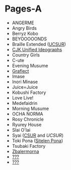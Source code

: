 # Pages-A
* ANGERME
* Angry Birds
* Berryz Kobo
* BEYOOOOONDS
* Braille Extended ([UCSUR](https://www.kreativekorp.com/ucsur/charts/Braille_Extended_UCSUR.pdf))
* [CJK Unified Ideographs](https://extendedmaster113.github.io/mana)
* Country Girls
* C-ute
* Evening Musume
* [Graflect](https://maycxc.github.io/prop.html)
* Imase
* Inori Minase
* Juice=Juice
* Kobushi Factory
* Love Live!
* Medefaidrin
* Morning Musume
* OCHA NORMA
* Rosy Chronicle
* Ryurey House
* Slai O'lai
* Syai ([CSUR](http://www.evertype.com/standards/csur/syai.html) and *UCSUR*)
* Toki Pona ([Sitelen Pona](https://jan-ne.github.io/tp/sp))
* Tsubaki Factory
* [Zbalermorna](https://jackhumbert.github.io/zbalermorna/)
* [???](https://extendedmaster113.github.io/kokoro)
* [???](https://extendedmaster113.github.io/112)
